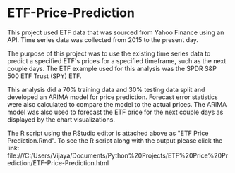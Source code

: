 # ETF-Price-Prediction
This project used ETF data that was sourced from Yahoo Finance using an API. Time series data was collected from 2015 to the present day.

The purpose of this project was to use the existing time series data to predict a specified ETF's prices for a specified timeframe, such as the next couple days.
The ETF example used for this analysis was the SPDR S&P 500 ETF Trust (SPY) ETF.

This analysis did a 70% training data and 30% testing data split and developed an ARIMA model for price prediction.
Forecast error statistics were also calculated to compare the model to the actual prices.
The ARIMA model was also used to forecast the ETF price for the next couple days as displayed by the chart visualizations.

The R script using the RStudio editor is attached above as "ETF Price Prediction.Rmd".
To see the R script along with the output please click the link: file:///C:/Users/Vijaya/Documents/Python%20Projects/ETF%20Price%20Prediction/ETF-Price-Prediction.html
